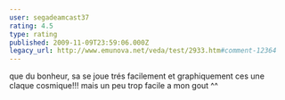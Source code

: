 ```yaml
---
user: segadeamcast37
rating: 4.5
type: rating
published: 2009-11-09T23:59:06.000Z
legacy_url: http://www.emunova.net/veda/test/2933.htm#comment-12364
---
```

que du bonheur, sa se joue trés facilement et graphiquement ces une claque cosmique!!!
mais un peu trop facile a mon gout ^^